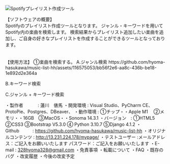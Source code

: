 ![Spotifyプレイリスト作成ツール](https://github.com/hyoma-hasukawa/music-list-hh/assets/116575053/12c4cea9-7173-4b53-b040-93e8e16a1562)
<br>
<div>【ソフトウェアの概要】<div>
<div>Spotifyのプレイリスト作成ツールとなります。
ジャンル・キーワードを用いてSpotify内の楽曲を検索します。
検索結果からプレイリスト追加したい楽曲を追加し、ご自身の好きなプレイリストを作成することができるツールとなっております。</div>
<br>
<br>
【使用方法】
①楽曲を検索する。
A.ジャンル検索
https://github.com/hyoma-hasukawa/music-list-hh/assets/116575053/bb56f2e6-aa8c-436b-be18-1e892d2e364a

B.キーワード検索

C.ジャンル + キーワード検索



・製作者 　　　: 蓮川　俵馬
・開発環境 : Visual Studio、PyCharm CE、ProtoPie、Postgres、DBeaver、
・動作環境 : ①チップ・・Apple M1 　②メモリ・・16GB　③MacOS・・Sonoma 14.3.1
・バージョン　: ①HTML5  ②CSS3 ③Bootstrap V5.3.0 ④ Python 3.10.7 ⑤Django 4.1.2
・Github　　　: https://github.com/hyoma-hasukawa/music-list-hh
・オリジナルコンテンツ : http://13.231.224.178/mypage/
・テストユーザー :メールアドレス：ご記入をお願いいたします
             パスワード：ご記入をお願いいたします
・E-mail : 328hyoma328@gmail.com
・免責事項
・転載について
・FAQ
・既存のバグ
・改変履歴
・今後の改変予定
